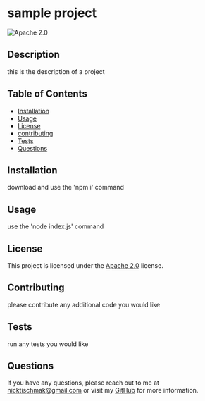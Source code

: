 # sample project
  
  ![Apache 2.0](https://img.shields.io/badge/License-Apache%202.0-blue.svg)
  
  ## Description
  
  this is the description of a project
  
  ## Table of Contents
  
  - [Installation](#installation)
  - [Usage](#usage)
  - [License](#license)
  - [contributing](#contributing)
  - [Tests](#tests)
  - [Questions](#questions)
  
  ## Installation
  
  download and use the 'npm i' command
  
  ## Usage
  
  use the 'node index.js' command
  
  ## License

This project is licensed under the [Apache 2.0](https://opensource.org/licenses/Apache-2.0) license.
  
  ## Contributing
  
  please contribute any additional code you would like
  
  ## Tests
  
  run any tests you would like
  
  ## Questions
  
  If you have any questions, please reach out to me at nicktischmak@gmail.com or visit my [GitHub](https://github.com/nicktischmak) for more information.